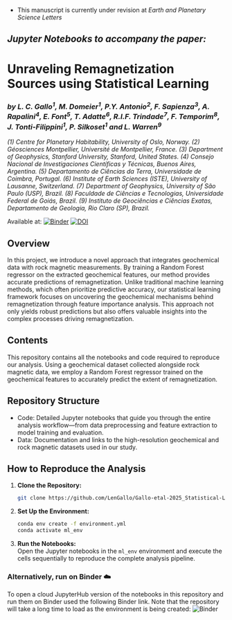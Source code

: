 - This manuscript is currently under revision at *Earth and Planetary Science Letters*

## ***Jupyter Notebooks to accompany the paper:***
    
# **Unraveling Remagnetization Sources using Statistical Learning**

### *by L. C. Gallo<sup>1</sup>, M. Domeier<sup>1</sup>, P.Y. Antonio<sup>2</sup>, F. Sapienza<sup>3</sup>, A. Rapalini<sup>4</sup>, E. Font<sup>5</sup>, T. Adatte<sup>6</sup>, R.I.F. Trindade<sup>7</sup>, F. Temporim<sup>8</sup>, J. Tonti-Filippini<sup>1</sup>, P. Silkoset<sup>1</sup> and L. Warren<sup>9</sup>*


*(1) Centre for Planetary Habitability, University of Oslo, Norway.* *(2) Géosciences Montpellier, Université de Montpellier, France.* *(3) Department of Geophysics, Stanford University, Stanford, United States.* *(4) Consejo Nacional de Investigaciones Científicas y Técnicas, Buenos Aires, Argentina.* *(5) Departamento de Ciências da Terra, Universidade de Coimbra, Portugal.* *(6) Institute of Earth Sciences (ISTE), University of Lausanne, Switzerland.*  *(7) Department of Geophysics, University of São Paulo (USP), Brazil.*  *(8) Faculdade de Ciências e Tecnologias, Universidade Federal de Goiás, Brazil.*  *(9) Instituto de Geociências e Ciências Exatas, Departamento de Geologia, Rio Claro (SP), Brazil.*

Available at: [![Binder](https://mybinder.org/badge_logo.svg)]([https://mybinder.org/v2/gh/LenGallo/Gallo-etal-2025_Statistical-Learning-Remagnetizations/HEAD](https://mybinder.org/v2/gh/LenGallo/Gallo-etal-2025_Statistical-Learning-Remagnetizations/HEAD?filepath=Code/1_ML_Model_Training_and_Visualization.ipynb))
[![DOI](https://zenodo.org/badge/DOI/10.5281/zenodo.15260555.svg)](https://doi.org/10.5281/zenodo.15260555)

## Overview 

In this project, we introduce a novel approach that integrates geochemical data with rock magnetic measurements. By training a Random Forest regressor on the extracted geochemical features, our method provides accurate predictions of remagnetization. Unlike traditional machine learning methods, which often prioritize predictive accuracy, our statistical learning framework focuses on uncovering the geochemical mechanisms behind remagnetization through feature importance analysis. This approach not only yields robust predictions but also offers valuable insights into the complex processes driving remagnetization.

## Contents

This repository contains all the notebooks and code required to reproduce our analysis. Using a geochemical dataset collected alongside rock magnetic data, we employ a Random Forest regressor trained on the geochemical features to accurately predict the extent of remagnetization.

## Repository Structure
 - Code: Detailed Jupyter notebooks that guide you through the entire analysis workflow—from data preprocessing and feature extraction to model training and evaluation.
 - Data: Documentation and links to the high-resolution geochemical and rock magnetic datasets used in our study.

## How to Reproduce the Analysis

1. **Clone the Repository:**  
   ```bash
   git clone https://github.com/LenGallo/Gallo-etal-2025_Statistical-Learning-Remagnetizations

2. **Set Up the Environment:**  
   ```bash
   conda env create -f environment.yml
   conda activate ml_env
3. **Run the Notebooks:**  
Open the Jupyter notebooks in the `ml_env` environment and execute the cells sequentially to reproduce the complete analysis pipeline.

### Alternatively, run on Binder ☁️

To open a cloud JupyterHub version of the notebooks in this repository and run them on Binder used the following Binder link. Note that the repository will take a long time to load as the environment is being created: ![Binder](https://mybinder.org/badge_logo.svg)

